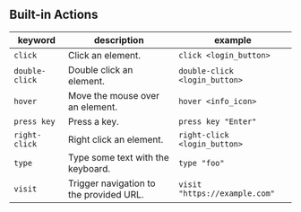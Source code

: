 ## Built-in Actions

| keyword | description | example |
| --- | --- | --- |
| `click` | Click an element. | `click <login_button>` |
| `double-click` | Double click an element. | `double-click <login_button>` |
| `hover` | Move the mouse over an element. | `hover <info_icon>` |
| `press key` | Press a key. | `press key "Enter"` |
| `right-click` | Right click an element. | `right-click <login_button>` |
| `type` | Type some text with the keyboard. | `type "foo"` |
| `visit` | Trigger navigation to the provided URL. | `visit "https://example.com"` |